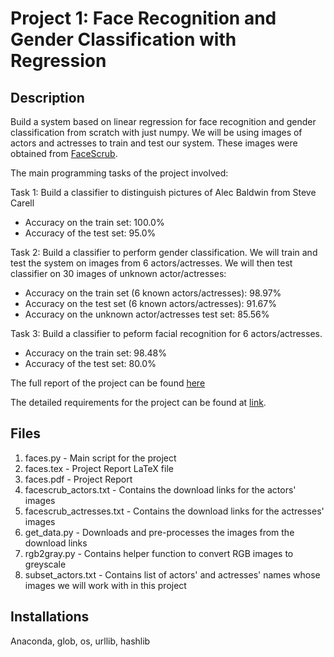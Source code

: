 # Project 1: Face Recognition and Gender Classification with Regression

## Description
Build a system based on linear regression for face recognition and gender classification from scratch with just numpy. We will be using images of actors and actresses to train and test our system. These images were obtained from [FaceScrub](http://vintage.winklerbros.net/facescrub.html).

The main programming tasks of the project involved:

Task 1: Build a classifier to distinguish pictures of Alec Baldwin from Steve Carell
* Accuracy on the train set: 100.0%
* Accuracy of the test set: 95.0%

Task 2: Build a classifier to perform gender classification. We will train and test the system on images from 6 actors/actresses. We will then test classifier on 30 images of unknown actor/actresses:
* Accuracy on the train set (6 known actors/actresses): 98.97%
* Accuracy on the test set (6 known actors/actresses): 91.67%
* Accuracy on the unknown actor/actresses test set: 85.56%

Task 3: Build a classifier to peform facial recognition for 6 actors/actresses.
* Accuracy on the train set: 98.48%
* Accuracy of the test set: 80.0%

The full report of the project can be found [here](https://github.com/joshxinjie/CSC411_Winter_2018/blob/master/Project_1/faces.pdf)

The detailed requirements for the project can be found at [link](https://www.teach.cs.toronto.edu/~csc411h/winter/projects/proj1/).

## Files
1. faces.py - Main script for the project
2. faces.tex - Project Report LaTeX file
3. faces.pdf - Project Report
4. facescrub_actors.txt - Contains the download links for the actors' images
5. facescrub_actresses.txt - Contains the download links for the actresses' images
6. get_data.py - Downloads and pre-processes the images from the download links
7. rgb2gray.py - Contains helper function to convert RGB images to greyscale
8. subset_actors.txt - Contains list of actors' and actresses' names whose images we will work with in this project

## Installations
Anaconda, glob, os, urllib, hashlib
